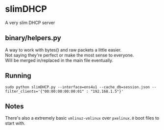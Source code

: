 # slimDHCP
A very slim DHCP server

binary/helpers.py
---
A way to work with bytes() and raw packets a little easier.<br>
Not saying they're perfect or make the most sense to everyone.<br>
Will be merged in/replaced in the main file eventually.

Running
-------

    sudo python slimDHCP.py --interface=ens4u1 --cache_db=session.json --filter_clients='{"00:00:00:00:00:01" : "192.168.1.5"}'

Notes
-----
There's also a extremely basic `vmlinuz-vmlinux` over `pxelinux.0` boot files to start with.
